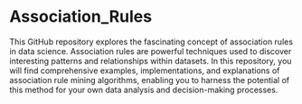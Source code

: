 # Association_Rules
This GitHub repository explores the fascinating concept of association rules in data science. Association rules are powerful techniques used to discover interesting patterns and relationships within datasets. In this repository, you will find comprehensive examples, implementations, and explanations of association rule mining algorithms, enabling you to harness the potential of this method for your own data analysis and decision-making processes.





